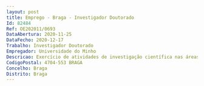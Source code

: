 ```yaml
--- 
layout: post
title: Emprego - Braga - Investigador Doutorado
Id: 82484
Ref: OE202011/0693
DataAbertura: 2020-11-25
DataFecho: 2020-12-17
Trabalho: Investigador Doutorado
Empregador: Universidade do Minho
Descricao: Exercício de atividades de investigação científica nas áreas científicas de matemática e engenharia, no âmbito do projeto POCI 01 0145 FEDER 028247 com vista a aplicar e desenvolver técnicas de controlo ótimo na resolução de problemas no âmbito de sistemas de irrigação.
CodigoPostal: 4704-553 BRAGA
Concelho: Braga
Distrito: Braga
--- 
```

